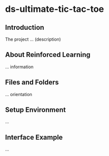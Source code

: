 # ds-ultimate-tic-tac-toe

## Introduction

The project ... (description)

## About Reinforced Learning

... information

## Files and Folders

... orientation

## Setup Environment

...

## Interface Example

...